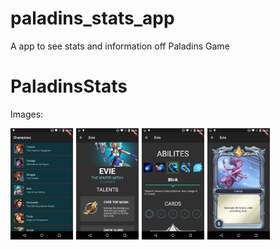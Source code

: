 # paladins_stats_app

A app to see stats and information off Paladins Game

# PaladinsStats

Images:

<div style="display: flex">
   <img src="/screenshots/1.png" width="100">
   <img src="/screenshots/2.png" width="100" style="margin-left: 5px">
   <img src="/screenshots/3.png" width="100" style="margin-left: 5px">
   <img src="/screenshots/4.png" width="100" style="margin-left: 5px">
</div>
